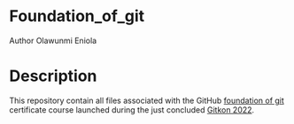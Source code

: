 # Foundation_of_git
Author Olawunmi Eniola

# Description
This repository contain all files associated with the GitHub [foundation of git](https://learn.gitkraken.com) certificate course launched during the just concluded [Gitkon 2022](gitkon.com).

